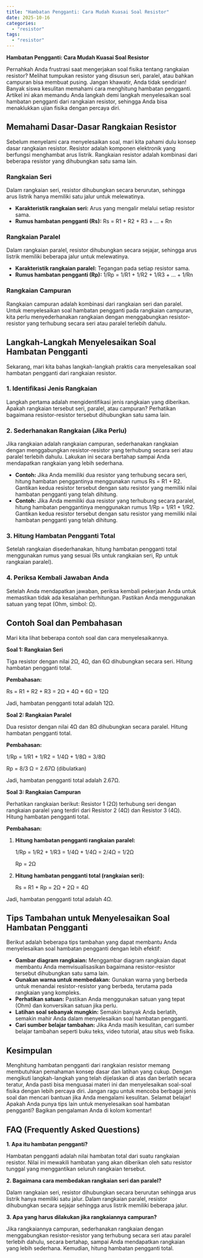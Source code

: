 ```yaml
---
title: "Hambatan Pengganti: Cara Mudah Kuasai Soal Resistor"
date: 2025-10-16
categories: 
  - "resistor"
tags: 
  - "resistor"
---
```


**Hambatan Pengganti: Cara Mudah Kuasai Soal Resistor**

Pernahkah Anda frustrasi saat mengerjakan soal fisika tentang rangkaian resistor? Melihat tumpukan resistor yang disusun seri, paralel, atau bahkan campuran bisa membuat pusing. Jangan khawatir, Anda tidak sendirian! Banyak siswa kesulitan memahami cara menghitung hambatan pengganti. Artikel ini akan memandu Anda langkah demi langkah menyelesaikan soal hambatan pengganti dari rangkaian resistor, sehingga Anda bisa menaklukkan ujian fisika dengan percaya diri.

## Memahami Dasar-Dasar Rangkaian Resistor

Sebelum menyelami cara menyelesaikan soal, mari kita pahami dulu konsep dasar rangkaian resistor. Resistor adalah komponen elektronik yang berfungsi menghambat arus listrik. Rangkaian resistor adalah kombinasi dari beberapa resistor yang dihubungkan satu sama lain.

### Rangkaian Seri

Dalam rangkaian seri, resistor dihubungkan secara berurutan, sehingga arus listrik hanya memiliki satu jalur untuk melewatinya.

- **Karakteristik rangkaian seri:** Arus yang mengalir melalui setiap resistor sama.
- **Rumus hambatan pengganti (Rs):** Rs = R1 + R2 + R3 + ... + Rn

### Rangkaian Paralel

Dalam rangkaian paralel, resistor dihubungkan secara sejajar, sehingga arus listrik memiliki beberapa jalur untuk melewatinya.

- **Karakteristik rangkaian paralel:** Tegangan pada setiap resistor sama.
- **Rumus hambatan pengganti (Rp):** 1/Rp = 1/R1 + 1/R2 + 1/R3 + ... + 1/Rn

### Rangkaian Campuran

Rangkaian campuran adalah kombinasi dari rangkaian seri dan paralel. Untuk menyelesaikan soal hambatan pengganti pada rangkaian campuran, kita perlu menyederhanakan rangkaian dengan menggabungkan resistor-resistor yang terhubung secara seri atau paralel terlebih dahulu.

## Langkah-Langkah Menyelesaikan Soal Hambatan Pengganti

Sekarang, mari kita bahas langkah-langkah praktis cara menyelesaikan soal hambatan pengganti dari rangkaian resistor.

### 1\. Identifikasi Jenis Rangkaian

Langkah pertama adalah mengidentifikasi jenis rangkaian yang diberikan. Apakah rangkaian tersebut seri, paralel, atau campuran? Perhatikan bagaimana resistor-resistor tersebut dihubungkan satu sama lain.

### 2\. Sederhanakan Rangkaian (Jika Perlu)

Jika rangkaian adalah rangkaian campuran, sederhanakan rangkaian dengan menggabungkan resistor-resistor yang terhubung secara seri atau paralel terlebih dahulu. Lakukan ini secara bertahap sampai Anda mendapatkan rangkaian yang lebih sederhana.

- **Contoh:** Jika Anda memiliki dua resistor yang terhubung secara seri, hitung hambatan penggantinya menggunakan rumus Rs = R1 + R2. Gantikan kedua resistor tersebut dengan satu resistor yang memiliki nilai hambatan pengganti yang telah dihitung.
- **Contoh:** Jika Anda memiliki dua resistor yang terhubung secara paralel, hitung hambatan penggantinya menggunakan rumus 1/Rp = 1/R1 + 1/R2. Gantikan kedua resistor tersebut dengan satu resistor yang memiliki nilai hambatan pengganti yang telah dihitung.

### 3\. Hitung Hambatan Pengganti Total

Setelah rangkaian disederhanakan, hitung hambatan pengganti total menggunakan rumus yang sesuai (Rs untuk rangkaian seri, Rp untuk rangkaian paralel).

### 4\. Periksa Kembali Jawaban Anda

Setelah Anda mendapatkan jawaban, periksa kembali pekerjaan Anda untuk memastikan tidak ada kesalahan perhitungan. Pastikan Anda menggunakan satuan yang tepat (Ohm, simbol: Ω).

## Contoh Soal dan Pembahasan

Mari kita lihat beberapa contoh soal dan cara menyelesaikannya.

**Soal 1: Rangkaian Seri**

Tiga resistor dengan nilai 2Ω, 4Ω, dan 6Ω dihubungkan secara seri. Hitung hambatan pengganti total.

**Pembahasan:**

Rs = R1 + R2 + R3 = 2Ω + 4Ω + 6Ω = 12Ω

Jadi, hambatan pengganti total adalah 12Ω.

**Soal 2: Rangkaian Paralel**

Dua resistor dengan nilai 4Ω dan 8Ω dihubungkan secara paralel. Hitung hambatan pengganti total.

**Pembahasan:**

1/Rp = 1/R1 + 1/R2 = 1/4Ω + 1/8Ω = 3/8Ω

Rp = 8/3 Ω = 2.67Ω (dibulatkan)

Jadi, hambatan pengganti total adalah 2.67Ω.

**Soal 3: Rangkaian Campuran**

Perhatikan rangkaian berikut: Resistor 1 (2Ω) terhubung seri dengan rangkaian paralel yang terdiri dari Resistor 2 (4Ω) dan Resistor 3 (4Ω). Hitung hambatan pengganti total.

**Pembahasan:**

1. **Hitung hambatan pengganti rangkaian paralel:**
    
    1/Rp = 1/R2 + 1/R3 = 1/4Ω + 1/4Ω = 2/4Ω = 1/2Ω
    
    Rp = 2Ω
    
2. **Hitung hambatan pengganti total (rangkaian seri):**
    
    Rs = R1 + Rp = 2Ω + 2Ω = 4Ω
    

Jadi, hambatan pengganti total adalah 4Ω.

## Tips Tambahan untuk Menyelesaikan Soal Hambatan Pengganti

Berikut adalah beberapa tips tambahan yang dapat membantu Anda menyelesaikan soal hambatan pengganti dengan lebih efektif:

- **Gambar diagram rangkaian:** Menggambar diagram rangkaian dapat membantu Anda memvisualisasikan bagaimana resistor-resistor tersebut dihubungkan satu sama lain.
- **Gunakan warna untuk membedakan:** Gunakan warna yang berbeda untuk menandai resistor-resistor yang berbeda, terutama pada rangkaian yang kompleks.
- **Perhatikan satuan:** Pastikan Anda menggunakan satuan yang tepat (Ohm) dan konversikan satuan jika perlu.
- **Latihan soal sebanyak mungkin:** Semakin banyak Anda berlatih, semakin mahir Anda dalam menyelesaikan soal hambatan pengganti.
- **Cari sumber belajar tambahan:** Jika Anda masih kesulitan, cari sumber belajar tambahan seperti buku teks, video tutorial, atau situs web fisika.

## Kesimpulan

Menghitung hambatan pengganti dari rangkaian resistor memang membutuhkan pemahaman konsep dasar dan latihan yang cukup. Dengan mengikuti langkah-langkah yang telah dijelaskan di atas dan berlatih secara teratur, Anda pasti bisa menguasai materi ini dan menyelesaikan soal-soal fisika dengan lebih percaya diri. Jangan ragu untuk mencoba berbagai jenis soal dan mencari bantuan jika Anda mengalami kesulitan. Selamat belajar! Apakah Anda punya tips lain untuk menyelesaikan soal hambatan pengganti? Bagikan pengalaman Anda di kolom komentar!

## FAQ (Frequently Asked Questions)

**1\. Apa itu hambatan pengganti?**

Hambatan pengganti adalah nilai hambatan total dari suatu rangkaian resistor. Nilai ini mewakili hambatan yang akan diberikan oleh satu resistor tunggal yang menggantikan seluruh rangkaian tersebut.

**2\. Bagaimana cara membedakan rangkaian seri dan paralel?**

Dalam rangkaian seri, resistor dihubungkan secara berurutan sehingga arus listrik hanya memiliki satu jalur. Dalam rangkaian paralel, resistor dihubungkan secara sejajar sehingga arus listrik memiliki beberapa jalur.

**3\. Apa yang harus dilakukan jika rangkaiannya campuran?**

Jika rangkaiannya campuran, sederhanakan rangkaian dengan menggabungkan resistor-resistor yang terhubung secara seri atau paralel terlebih dahulu, secara bertahap, sampai Anda mendapatkan rangkaian yang lebih sederhana. Kemudian, hitung hambatan pengganti total.
